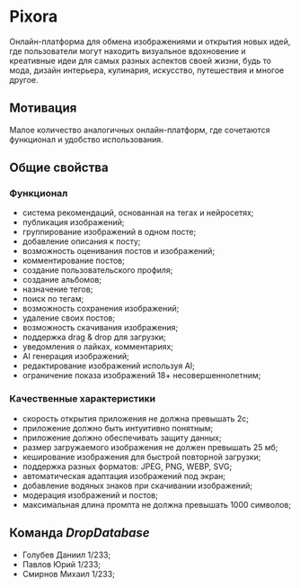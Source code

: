 # **Pixora**

Онлайн-платформа для обмена изображениями и открытия новых идей, где пользователи могут находить визуальное вдохновение и креативные идеи для самых разных аспектов своей жизни, будь то мода, дизайн интерьера, кулинария, искусство, путешествия и многое другое.

## Мотивация

Малое количество аналогичных онлайн-платформ, где сочетаются функционал и удобство использования.

## Общие свойства

### Функционал

- система рекомендаций, основанная на тегах и нейросетях;
- публикация изображений;
- группирование изображений в одном посте;
- добавление описания к посту;
- возможность оценивания постов и изображений;
- комментирование постов;
- создание пользовательского профиля;
- создание альбомов;
- назначение тегов;
- поиск по тегам;
- возможность сохранения изображений;
- удаление своих постов;
- возможность скачивания изображения;
- поддержка drag & drop для загрузки;
- уведомления о лайках, комментариях;
- AI генерация изображений;
- редактирование изображений используя AI;
- ограничение показа изображений 18+ несовершеннолетним;

### Качественные характеристики

- скорость открытия приложения не должна превышать 2с;
- приложение должно быть интуитивно понятным;
- приложение должно обеспечивать защиту данных;
- размер загружаемого изображения не должен превышать 25 мб;
- кеширование изображения для быстрой повторной загрузки;
- поддержка разных форматов: JPEG, PNG, WEBP, SVG;
- автоматическая адаптация изображений под экран;
- добавление водяных знаков при скачивании изображений;
- модерация изображений и постов;
- максимальная длина промпта не должна превышать 1000 символов;

## Команда _DropDatabase_

- Голубев Даниил 1/233;
- Павлов Юрий 1/233;
- Смирнов Михаил 1/233;
